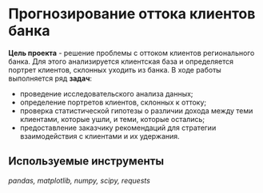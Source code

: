 # Прогнозирование оттока клиентов банка

**Цель проекта** - решение проблемы с оттоком клиентов регионального банка. Для этого анализируется клиентская база и определяется портрет клиентов, склонных уходить из банка. В ходе работы выполняется ряд **задач**:
- проведение исследовательского анализа данных;
- определение портретов клиентов, склонных к оттоку;
- проверка статистической гипотезы о различии дохода между теми клиентами, которые ушли, и теми, которые остались;
- предоставление заказчику рекомендаций для стратегии взаимодействия с клиентами и их удержания.

## Используемые инструменты
*pandas, matplotlib, numpy, scipy, requests*
